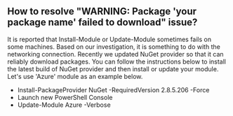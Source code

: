 ## How to resolve "WARNING: Package 'your package name' failed to download" issue?




It is reported that Install-Module or Update-Module sometimes fails on some machines.
Based on our investigation, it is something to do with the networking connection.
Recently we updated NuGet provider so that it can reliably download packages.
You can follow the instructions below to install the latest build of NuGet provider and then install or update your module.
Let's use 'Azure' module as an example below.

- Install-PackageProvider NuGet -RequiredVersion 2.8.5.206 -Force
- Launch new PowerShell Console
- Update-Module Azure -Verbose
